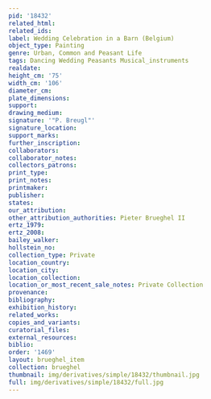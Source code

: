 ```yaml
---
pid: '18432'
related_html: 
related_ids: 
label: Wedding Celebration in a Barn (Belgium)
object_type: Painting
genre: Urban, Common and Peasant Life
tags: Dancing Wedding Peasants Musical_instruments
realdate: 
height_cm: '75'
width_cm: '106'
diameter_cm: 
plate_dimensions: 
support: 
drawing_medium: 
signature: '"P. Breugl"'
signature_location: 
support_marks: 
further_inscription: 
collaborators: 
collaborator_notes: 
collectors_patrons: 
print_type: 
print_notes: 
printmaker: 
publisher: 
states: 
our_attribution: 
other_attribution_authorities: Pieter Brueghel II
ertz_1979: 
ertz_2008: 
bailey_walker: 
hollstein_no: 
collection_type: Private
location_country: 
location_city: 
location_collection: 
location_or_most_recent_sale_notes: Private Collection
provenance: 
bibliography: 
exhibition_history: 
related_works: 
copies_and_variants: 
curatorial_files: 
external_resources: 
biblio: 
order: '1469'
layout: brueghel_item
collection: brueghel
thumbnail: img/derivatives/simple/18432/thumbnail.jpg
full: img/derivatives/simple/18432/full.jpg
---
```

